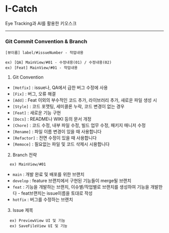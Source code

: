 # I-Catch
Eye Tracking과 AI를 활용한 키오스크



---
### Git Commit Convention & Branch

```
[뷰이름] label/#issueNumber - 작업내용

ex) [QA] MainView/#01 - 수정내용(01) / 수정내용(02)
ex) [Feat] MainView/#01 - 작업내용
```
1. Git Convention
  - `[Hotfix]` : issue나, QA에서 급한 버그 수정에 사용
  - `[Fix]` : 버그, 오류 해결
  - `[Add]` : Feat 이외의 부수적인 코드 추가, 라이브러리 추가, 새로운 파일 생성 시
  - `[Style]` : 코드 포맷팅, 세미콜론 누락, 코드 변경이 없는 경우
  - `[Feat]` : 새로운 기능 구현
  - `[Docs]` : README나 WIKI 등의 문서 개정
  - `[Chore]` : 코드 수정, 내부 파일 수정, 빌드 업무 수정, 패키지 매니저 수정
  - `[Rename]` : 파일 이름 변경이 있을 때 사용합니다
  - `[Refactor]` : 전면 수정이 있을 때 사용합니다
  - `[Remoce]` : 필요없는 파일 및 코드 삭제시 시용합니다
    
2. Branch 전략
```
  ex) MainView/#01
```   
  - `main` : 개발 완료 및 배포를 위한 브랜치
  - `develop` : feature 브랜치에서 구현된 기능들이 merge될 브랜치
  - `feat` : 기능을 개발하는 브랜치, 이슈별/작업별로 브랜치를 생성하여 기능을 개발한다 - feat브랜치는 issue이름을 토대로 작성
  - `hotfix` : 버그를 수정하는 브랜치

3. Issue 제목
```
  ex) PreviewView UI 및 기능
  ex) SaveFileView UI 및 기능
```
